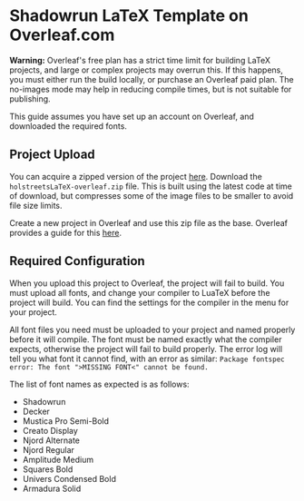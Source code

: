 # Shadowrun LaTeX Template on Overleaf.com

**Warning:** Overleaf's free plan has a strict time limit for building LaTeX projects, and large or complex projects may overrun this. If this happens, you must either run the build locally, or purchase an Overleaf paid plan. The no-images mode may help in reducing compile times, but is not suitable for publishing.

This guide assumes you have set up an account on Overleaf, and downloaded the required fonts.

## Project Upload

You can acquire a zipped version of the project [here](https://github.com/TrueLunacy/HolostreetsLatex/releases/tag/nightly). Download the `holstreetsLaTeX-overleaf.zip` file. This is built using the latest code at time of download, but compresses some of the image files to be smaller to avoid file size limits.

Create a new project in Overleaf and use this zip file as the base. Overleaf provides a guide for this [here](https://www.overleaf.com/learn/how-to/Uploading_a_project).

## Required Configuration

When you upload this project to Overleaf, the project will fail to build. You must upload all fonts, and change your compiler to LuaTeX before the project will build. You can find the settings for the compiler in the menu for your project.

All font files you need must be uploaded to your project and named properly before it will compile. The font must be named exactly what the compiler expects, otherwise the project will fail to build properly. The error log will tell you what font it cannot find, with an error as similar: `Package fontspec error: The font ">MISSING FONT<" cannot be found.`

The list of font names as expected is as follows:
- Shadowrun
- Decker
- Mustica Pro Semi-Bold
- Creato Display
- Njord Alternate
- Njord Regular
- Amplitude Medium
- Squares Bold
- Univers Condensed Bold
- Armadura Solid